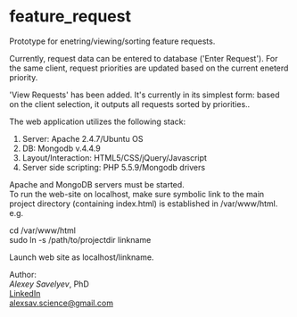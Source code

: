 # feature_request
Prototype for enetring/viewing/sorting feature requests.

Currently, request data can be entered to database ('Enter Request'). For the same client, request priorities are updated based on the current eneterd priority. 

'View Requests' has been added. It's currently in its simplest form: based on the client selection, it outputs all requests sorted by priorities..

The web application utilizes the following stack: <br>
1) Server: Apache 2.4.7/Ubuntu OS <br>
2) DB: Mongodb v.4.4.9 <br>
3) Layout/Interaction: HTML5/CSS/jQuery/Javascript <br>
4) Server side scripting: PHP 5.5.9/Mongodb drivers <br>

Apache and MongoDB servers must be started. <br>
To run the web-site on localhost, make sure symbolic link to the main project directory (containing index.html) is established in /var/www/html. e.g. <br>

cd /var/www/html <br>
sudo ln -s /path/to/projectdir linkname <br>

Launch web site as localhost/linkname. <br>

Author: <br>
<i>Alexey Savelyev</i>, PhD <br>
<a href="https://www.linkedin.com/in/alexey-savelyev-4a4937127" target="_blank">LinkedIn</a> <br>
alexsav.science@gmail.com

